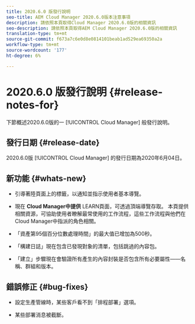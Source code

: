 ```yaml
---
title: 2020.6.0 版發行說明
seo-title: AEM Cloud Manager 2020.6.0版本注意事項
description: 請依照本頁取得Cloud Manager 2020.6.0版的相關資訊
seo-description: 請依照本頁取得AEM Cloud Manager 2020.6.0版的相關資訊
translation-type: tm+mt
source-git-commit: f673a7c6e0d8e0814101beab1ad529ea69350a2a
workflow-type: tm+mt
source-wordcount: '177'
ht-degree: 6%

---
```


# 2020.6.0 版發行說明 {#release-notes-for}

下節概述2020.6.0版的一 [!UICONTROL Cloud Manager] 般發行說明。

## 發行日期 {#release-date}

2020.6.0版 [!UICONTROL Cloud Manager] 的發行日期為2020年6月04日。

## 新功能 {#whats-new}

* 引導著陸頁面上的標籤，以通知並指示使用者基本導覽。

* 現在 **Cloud Manager中提供** LEARN頁面，可透過頂端導覽存取。 本頁提供相關資源，可協助使用者瞭解最常使用的工作流程，這些工作流程與他們在Cloud Manager中指派的角色相關。

* 「資產第95個百分位數處理時間」的最大值已增加為500秒。

* 「構建日誌」現在包含已發現對象的清單，包括跳過的內容包。

* 「建立」步驟現在會驗證所有產生的內容封裝是否包含所有必要屬性——名稱、群組和版本。

## 錯誤修正 {#bug-fixes}

* 設定生產管線時，某些客戶看不到「排程部署」選項。

* 某些部署消息被截斷。
